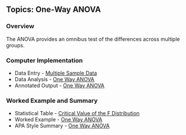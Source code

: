 ## Topics: One-Way ANOVA

### Overview

The ANOVA provides an omnibus test of the differences across multiple groups. 

### Computer Implementation

- Data Entry - [Multiple Sample Data](../jamovi/data-entry/multiplesampledata.md)
- Data Analysis - [One Way ANOVA](../jamovi/data-analysis/oneway.md)
- Annotated Output - [One Way ANOVA](../jamovi/annotated-output/oneway.md)

### Worked Example and Summary

- Statistical Table - [Critical Value of the F Distribution](../Calculations/statistical-tables/F.md)
- Worked Example - [One Way ANOVA](../Calculations/worked-examples/oneway.md)
- APA Style Summary - [One Way ANOVA](../Summaries/summarized-examples/oneway.md)
